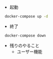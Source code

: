 
- 起動
```bash
 docker-compose up -d
```

- 終了
```bash
 docker-compose down
```
 
- 残りのやること
  - ユーザー機能
 




